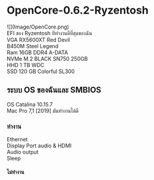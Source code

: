 <h1>OpenCore-0.6.2-Ryzentosh  </h1>  
![](Image/OpenCore.png)  <br>   
EFI ของ Ryzentosh ทีทำงานดีที่สุดของฉัน<br>    
VGA RX5600XT Red Devil<br>      
B450M Steel Legend<br>      
Ram 16GB DDR4 A-DATA<br>    
NVMe M.2 BLACK SN750 250GB<br>    
HHD 1 TB WDC<br>    
SSD 120 GB Colorful SL300<br>   

<h2>ระบบ OS ของฉันและ SMBIOS</h2>
OS Catalina 10.15.7<br>  
Mac Pro 7,1 [2019] มันทำงานได้ดี<br>  

<h3>ทำงาน</h3> 
Ethernet<br>  
Display Port audio & HDMI<br>  
Audio output<br>  
Sleep<br>

<h4>ไม่ทำงาน</h4>